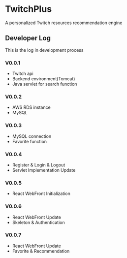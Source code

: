 # TwitchPlus
A personalized Twitch resources recommendation engine
## Developer Log
This is the log in development process
### V0.0.1
* Twitch api
* Backend environment(Tomcat)
* Java servlet for search function
### V0.0.2
* AWS RDS instance
* MySQL
### V0.0.3
* MySQL connection
* Favorite function
### V0.0.4
* Register & Login & Logout
* Servlet Implementation Update
### V0.0.5
* React WebFront Initialization
### V0.0.6
* React WebFront Update
* Skeleton & Authentication
### V0.0.7
* React WebFront Update
* Favorite & Recommendation

